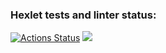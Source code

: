### Hexlet tests and linter status:
[![Actions Status](https://github.com/Natali7772222/frontend-project-lvl1/workflows/hexlet-check/badge.svg)](https://github.com/Natali7772222/frontend-project-lvl1/actions)
<a href="https://codeclimate.com/github/Natali7772222/frontend-project-lvl1/maintainability"><img src="https://api.codeclimate.com/v1/badges/f7375cd585fb7adc3218/maintainability" /></a>

<!-- <a href="https://asciinema.org/a/ApeFHxTEXTTHkxjGJSHJ4vMRa" target="_blank"><img src="https://asciinema.org/a/ApeFHxTEXTTHkxjGJSHJ4vMRa.svg" /></a> -->
<html>
<head>
  <link rel="stylesheet" type="text/css" href="asciinema-player.css" />
</head>
<body>
  <div id="player"></div>
  <script src="asciinema-player.min.js"></script>
  <script>
    AsciinemaPlayer.create(
      '547230.cast',
      document.getElementById('player'),
      { cols: 132, rows: 26 }
    );
  </script>
</body>
</html>
